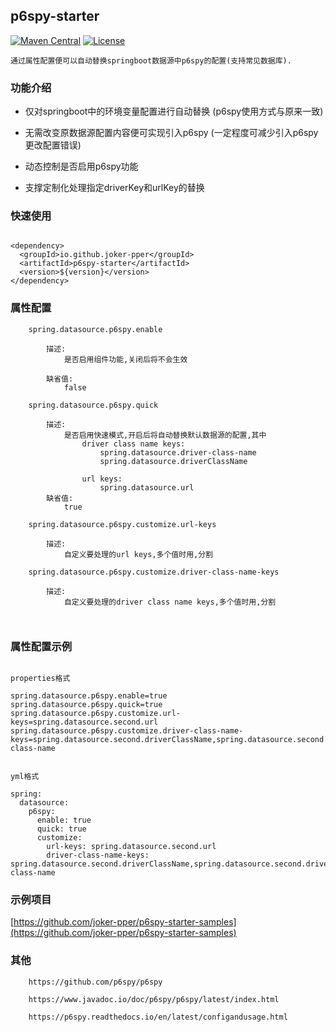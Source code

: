 ## p6spy-starter

[![Maven Central](https://img.shields.io/maven-central/v/io.github.joker-pper/p6spy-starter.svg?label=Maven%20Central)](https://search.maven.org/search?q=g:%22io.github.joker-pper%22%20AND%20a:%22p6spy-starter%22)
[![License](https://img.shields.io/badge/License-Apache%202.0-blue.svg)](https://opensource.org/licenses/Apache-2.0)


    通过属性配置便可以自动替换springboot数据源中p6spy的配置(支持常见数据库).

### 功能介绍
    
 + 仅对springboot中的环境变量配置进行自动替换 (p6spy使用方式与原来一致)
 
 + 无需改变原数据源配置内容便可实现引入p6spy (一定程度可减少引入p6spy更改配置错误)

 + 动态控制是否启用p6spy功能
 
 + 支撑定制化处理指定driverKey和urlKey的替换
 

### 快速使用

```

<dependency>
  <groupId>io.github.joker-pper</groupId>
  <artifactId>p6spy-starter</artifactId>
  <version>${version}</version>
</dependency>

```

### 属性配置

```
    spring.datasource.p6spy.enable   
     
        描述:
            是否启用组件功能,关闭后将不会生效
        
        缺省值:
            false

    spring.datasource.p6spy.quick   
     
        描述:
            是否启用快速模式,开启后将自动替换默认数据源的配置,其中
                driver class name keys:
                    spring.datasource.driver-class-name
                    spring.datasource.driverClassName
            
                url keys:
                    spring.datasource.url
        缺省值:
            true
    
    spring.datasource.p6spy.customize.url-keys
     
        描述:
            自定义要处理的url keys,多个值时用,分割

    spring.datasource.p6spy.customize.driver-class-name-keys    
     
        描述:
            自定义要处理的driver class name keys,多个值时用,分割



```

### 属性配置示例

```

properties格式

spring.datasource.p6spy.enable=true
spring.datasource.p6spy.quick=true
spring.datasource.p6spy.customize.url-keys=spring.datasource.second.url
spring.datasource.p6spy.customize.driver-class-name-keys=spring.datasource.second.driverClassName,spring.datasource.second.driver-class-name


yml格式

spring:
  datasource:
    p6spy:
      enable: true
      quick: true
      customize:
        url-keys: spring.datasource.second.url
        driver-class-name-keys: spring.datasource.second.driverClassName,spring.datasource.second.driver-class-name
```


### 示例项目

 [https://github.com/joker-pper/p6spy-starter-samples](https://github.com/joker-pper/p6spy-starter-samples)
 


### 其他

```
    https://github.com/p6spy/p6spy
    
    https://www.javadoc.io/doc/p6spy/p6spy/latest/index.html
    
    https://p6spy.readthedocs.io/en/latest/configandusage.html
    
```    